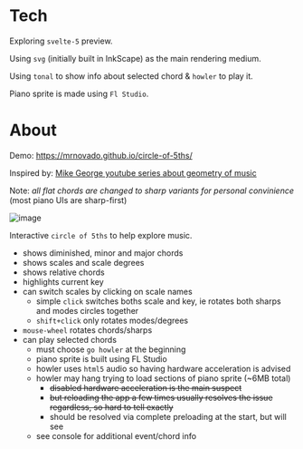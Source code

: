 # Tech

Exploring `svelte-5` preview.

Using `svg` (initially built in InkScape) as the main rendering medium.

Using `tonal` to show info about selected chord & `howler` to play it.

Piano sprite is made using `Fl Studio`.

# About

Demo: https://mrnovado.github.io/circle-of-5ths/

Inspired by: [Mike George youtube series about geometry of music](https://www.youtube.com/live/t2M0eTcsh6Y?si=_len-8ih2D_tP5cc&t=1592)

Note: _all flat chords are changed to sharp variants for personal convinience_ (most piano UIs are sharp-first)

![image](https://github.com/MrNovado/circle-of-5ths/assets/4604289/ef66053e-c0e8-4e17-ac7b-1a5f7fabcdb9)

Interactive `circle of 5ths` to help explore music.

- shows diminished, minor and major chords
- shows scales and scale degrees
- shows relative chords
- highlights current key
- can switch scales by clicking on scale names
  - simple `click` switches boths scale and key, ie rotates both sharps and modes circles together
  - `shift+click` only rotates modes/degrees
- `mouse-wheel` rotates chords/sharps
- can play selected chords
  - must choose `go howler` at the beginning
  - piano sprite is built using FL Studio
  - howler uses `html5` audio so having hardware acceleration is advised
  - howler may hang trying to load sections of piano sprite (~6MB total)
    - ~~disabled hardware acceleration is the main suspect~~
    - ~~but reloading the app a few times usually resolves the issue regardless, so hard to tell exactly~~
    - should be resolved via complete preloading at the start, but will see
  - see console for additional event/chord info
